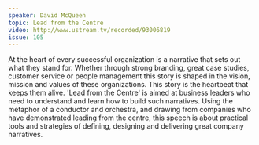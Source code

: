 ```yaml
---
speaker: David McQueen
topic: Lead from the Centre
video: http://www.ustream.tv/recorded/93006819
issue: 105
---
```


At the heart of every successful organization is a narrative that sets out what they stand for. Whether through strong branding, great case studies, customer service or people management this story is shaped in the vision, mission and values of these organizations. This story is the heartbeat that keeps them alive. 'Lead from the Centre' is aimed at business leaders who need to understand and learn how to build such narratives. Using the metaphor of a conductor and orchestra, and drawing from companies who have demonstrated leading from the centre, this speech is about practical tools and strategies of defining, designing and delivering great company narratives.

